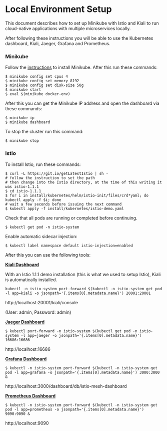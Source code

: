# Local Environment Setup

This document describes how to set up Minikube with Istio and Kiali to run cloud-native applications with multiple microservices locally.

After following these instructions you will be able to use the Kubernetes dashboard, Kiali, Jaeger, Grafana and Prometheus.


### Minikube

Follow the [instructions](https://kubernetes.io/docs/setup/minikube/) to install Minikube. After this run these commands:

```
$ minikube config set cpus 4
$ minikube config set memory 8192
$ minikube config set disk-size 50g
$ minikube start
$ eval $(minikube docker-env)
```

After this you can get the Minikube IP address and open the dashboard via these commands:

```
$ minikube ip
$ minikube dashboard
```

To stop the cluster run this command:

```
$ minikube stop
```


### Istio

To install Istio, run these commands:

```
$ curl -L https://git.io/getLatestIstio | sh -
# follow the instruction to set the path
# then change into the Istio directory, at the time of this writing it was istio-1.1.1
$ cd istio-1.1.1
$ for i in install/kubernetes/helm/istio-init/files/crd*yaml; do kubectl apply -f $i; done
# wait a few seconds before issuing the next command
$ kubectl apply -f install/kubernetes/istio-demo.yaml
```

Check that all pods are running or completed before continuing.

```
$ kubectl get pod -n istio-system
```

Enable automatic sidecar injection:

```
$ kubectl label namespace default istio-injection=enabled
```

After this you can use the following tools:

[**Kiali Dashboard**](https://www.kiali.io/gettingstarted/)

With an Istio 1.1.1 demo installation (this is what we used to setup Istio), Kiali is automatically installed.

```
kubectl -n istio-system port-forward $(kubectl -n istio-system get pod -l app=kiali -o jsonpath='{.items[0].metadata.name}') 20001:20001
```

http://localhost:20001/kiali/console

(User: admin, Password: admin)

[**Jaeger Dashboard**](https://www.jaegertracing.io/docs/1.6/getting-started/)

```
$ kubectl port-forward -n istio-system $(kubectl get pod -n istio-system -l app=jaeger -o jsonpath='{.items[0].metadata.name}') 16686:16686
```

http://localhost:16686

[**Grafana Dashboard**](https://grafana.com/dashboards)

```
$ kubectl -n istio-system port-forward $(kubectl -n istio-system get pod -l app=grafana -o jsonpath='{.items[0].metadata.name}') 3000:3000 &
```

http://localhost:3000/dashboard/db/istio-mesh-dashboard

[**Prometheus Dashboard**](https://prometheus.io/docs/practices/consoles/)

```
$ kubectl -n istio-system port-forward $(kubectl -n istio-system get pod -l app=prometheus -o jsonpath='{.items[0].metadata.name}') 9090:9090 &
```

http://localhost:9090



